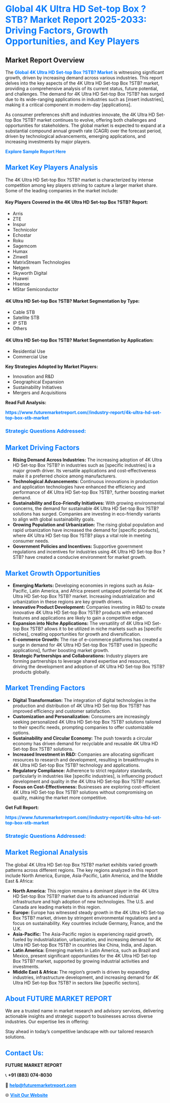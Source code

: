 <h1 style="color: #007BFF;">Global 4K Ultra HD Set-top Box ?STB? Market Report 2025-2033: Driving Factors, Growth Opportunities, and Key Players</h1>

<section id="overview">
<h2>Market Report Overview</h2>
<p>The <a href="https://www.futuremarketreport.com//industry-report/4k-ultra-hd-set-top-box-stb-market" style="color: #007BFF; text-decoration: none;"><strong>Global 4K Ultra HD Set-top Box ?STB? Market</strong></a> is witnessing significant growth, driven by increasing demand across various industries. This report delves into the key aspects of the 4K Ultra HD Set-top Box ?STB? market, providing a comprehensive analysis of its current status, future potential, and challenges. The demand for 4K Ultra HD Set-top Box ?STB? has surged due to its wide-ranging applications in industries such as [insert industries], making it a critical component in modern-day [applications].</p>
<p>As consumer preferences shift and industries innovate, the 4K Ultra HD Set-top Box ?STB? market continues to evolve, offering both challenges and opportunities for stakeholders. The global market is expected to expand at a substantial compound annual growth rate (CAGR) over the forecast period, driven by technological advancements, emerging applications, and increasing investments by major players.</p>
</section>

<section id="overview">
<p><a href="https://www.futuremarketreport.com//request-sample/reportId=83309" style="color: #007BFF; text-decoration: none;"><strong>Explore Sample Report Here</strong></a></p>
</section>

<section id="key-players">
<h2 style="color: #007BFF;">Market Key Players Analysis</h2>
<p>The 4K Ultra HD Set-top Box ?STB? market is characterized by intense competition among key players striving to capture a larger market share. Some of the leading companies in the market include:</p>
<h4>Key Players Covered in the 4K Ultra HD Set-top Box ?STB? Report:</h4>
<ul><li>Arris</li><li>ZTE</li><li>Inspur</li><li>Technicolor</li><li>Echostar</li><li>Roku</li><li>Sagemcom</li><li>Humax</li><li>Zinwell</li><li>MatrixStream Technologies</li><li>Netgem</li><li>Skyworth Digital</li><li>Huawei</li><li>Hisense</li><li>MStar Semiconductor</li></ul>
<h4>4K Ultra HD Set-top Box ?STB? Market Segmentation by Type:</h4>
<ul><li>Cable STB</li><li>Satellite STB</li><li>IP STB</li><li>Others</li></ul>

<h4>4K Ultra HD Set-top Box ?STB? Market Segmentation by Application:</h4>
<ul><li>Residential Use</li><li>Commercial Use</li></ul>
<p><strong>Key Strategies Adopted by Market Players:</strong></p>
<ul>
<li>Innovation and R&D</li>
<li>Geographical Expansion</li>
<li>Sustainability Initiatives</li>
<li>Mergers and Acquisitions</li>
</ul>
</section>

<section>
<p><strong>Read Full Analysis: </strong></p><a href="https://www.futuremarketreport.com//industry-report/4k-ultra-hd-set-top-box-stb-market" style="color: #007BFF; text-decoration: none;"><strong>https://www.futuremarketreport.com//industry-report/4k-ultra-hd-set-top-box-stb-market</strong></a>
<h3 style="color: #007BFF;">Strategic Questions Addressed:</h3>
</section>

<section id="driving-factors">
<h2 style="color: #007BFF;">Market Driving Factors</h2>
<ul>
<li><strong>Rising Demand Across Industries:</strong> The increasing adoption of 4K Ultra HD Set-top Box ?STB? in industries such as [specific industries] is a major growth driver. Its versatile applications and cost-effectiveness make it a preferred choice among manufacturers.</li>
<li><strong>Technological Advancements:</strong> Continuous innovations in production and application technologies have enhanced the efficiency and performance of 4K Ultra HD Set-top Box ?STB?, further boosting market demand.</li>
<li><strong>Sustainability and Eco-Friendly Initiatives:</strong> With growing environmental concerns, the demand for sustainable 4K Ultra HD Set-top Box ?STB? solutions has surged. Companies are investing in eco-friendly variants to align with global sustainability goals.</li>
<li><strong>Growing Population and Urbanization:</strong> The rising global population and rapid urbanization have increased the demand for [specific products], where 4K Ultra HD Set-top Box ?STB? plays a vital role in meeting consumer needs.</li>
<li><strong>Government Policies and Incentives:</strong> Supportive government regulations and incentives for industries using 4K Ultra HD Set-top Box ?STB? have created a conducive environment for market growth.</li>
</ul>
</section>

<section id="growth-opportunities">
<h2 style="color: #007BFF;">Market Growth Opportunities</h2>
<ul>
<li><strong>Emerging Markets:</strong> Developing economies in regions such as Asia-Pacific, Latin America, and Africa present untapped potential for the 4K Ultra HD Set-top Box ?STB? market. Increasing industrialization and urbanization in these regions are key growth drivers.</li>
<li><strong>Innovative Product Development:</strong> Companies investing in R&D to create innovative 4K Ultra HD Set-top Box ?STB? products with enhanced features and applications are likely to gain a competitive edge.</li>
<li><strong>Expansion into Niche Applications:</strong> The versatility of 4K Ultra HD Set-top Box ?STB? allows it to be utilized in niche markets such as [specific niches], creating opportunities for growth and diversification.</li>
<li><strong>E-commerce Growth:</strong> The rise of e-commerce platforms has created a surge in demand for 4K Ultra HD Set-top Box ?STB? used in [specific applications], further boosting market growth.</li>
<li><strong>Strategic Partnerships and Collaborations:</strong> Industry players are forming partnerships to leverage shared expertise and resources, driving the development and adoption of 4K Ultra HD Set-top Box ?STB? products globally.</li>
</ul>
</section>

<section id="trending-factors">
<h2 style="color: #007BFF;">Market Trending Factors</h2>
<ul>
<li><strong>Digital Transformation:</strong> The integration of digital technologies in the production and distribution of 4K Ultra HD Set-top Box ?STB? has improved efficiency and customer satisfaction.</li>
<li><strong>Customization and Personalization:</strong> Consumers are increasingly seeking personalized 4K Ultra HD Set-top Box ?STB? solutions tailored to their specific needs, prompting companies to offer customizable options.</li>
<li><strong>Sustainability and Circular Economy:</strong> The push towards a circular economy has driven demand for recyclable and reusable 4K Ultra HD Set-top Box ?STB? solutions.</li>
<li><strong>Increased Investment in R&D:</strong> Companies are allocating significant resources to research and development, resulting in breakthroughs in 4K Ultra HD Set-top Box ?STB? technology and applications.</li>
<li><strong>Regulatory Compliance:</strong> Adherence to strict regulatory standards, particularly in industries like [specific industries], is influencing product development and quality in the 4K Ultra HD Set-top Box ?STB? market.</li>
<li><strong>Focus on Cost-Effectiveness:</strong> Businesses are exploring cost-efficient 4K Ultra HD Set-top Box ?STB? solutions without compromising on quality, making the market more competitive.</li>
</ul>
</section>

<section>
<p><strong>Get Full Report: </strong></p><a href="https://www.futuremarketreport.com//industry-report/4k-ultra-hd-set-top-box-stb-market" style="color: #007BFF; text-decoration: none;"><strong>https://www.futuremarketreport.com//industry-report/4k-ultra-hd-set-top-box-stb-market</strong></a>
<h3 style="color: #007BFF;">Strategic Questions Addressed:</h3>
</section>


<section id="regional-analysis">
<h2 style="color: #007BFF;">Market Regional Analysis</h2>
<p>The global 4K Ultra HD Set-top Box ?STB? market exhibits varied growth patterns across different regions. The key regions analyzed in this report include North America, Europe, Asia-Pacific, Latin America, and the Middle East & Africa:</p>
<ul>
<li><strong>North America:</strong> This region remains a dominant player in the 4K Ultra HD Set-top Box ?STB? market due to its advanced industrial infrastructure and high adoption of new technologies. The U.S. and Canada are leading markets in this region.</li>
<li><strong>Europe:</strong> Europe has witnessed steady growth in the 4K Ultra HD Set-top Box ?STB? market, driven by stringent environmental regulations and a focus on sustainability. Key countries include Germany, France, and the U.K.</li>
<li><strong>Asia-Pacific:</strong> The Asia-Pacific region is experiencing rapid growth, fueled by industrialization, urbanization, and increasing demand for 4K Ultra HD Set-top Box ?STB? in countries like China, India, and Japan.</li>
<li><strong>Latin America:</strong> Emerging markets in Latin America, such as Brazil and Mexico, present significant opportunities for the 4K Ultra HD Set-top Box ?STB? market, supported by growing industrial activities and investments.</li>
<li><strong>Middle East & Africa:</strong> The region’s growth is driven by expanding industries, infrastructure development, and increasing demand for 4K Ultra HD Set-top Box ?STB? in sectors like [specific sectors].</li>
</ul>
</section>

<footer>
<h2 style="color: #007BFF;">About FUTURE MARKET REPORT</h2>
<p>We are a trusted name in market research and advisory services, delivering actionable insights and strategic support to businesses across diverse industries. Our expertise lies in offering:</p>

<p>Stay ahead in today’s competitive landscape with our tailored research solutions.</p>

<h2 style="color: #007BFF;">Contact Us:</h2>
<p><strong>FUTURE MARKET REPORT</strong></p>
<p>📞 <strong>+91 (883) 074-8030</strong></p>
<p>📧 <strong><a href="mailto:help@futuremarketreport.com" style="color: #007BFF;">help@futuremarketreport.com</a></strong></p>
<p>🌐 <strong><a href="https://www.futuremarketreport.com/" style="color: #007BFF;">Visit Our Website</a></strong></p>
</footer>